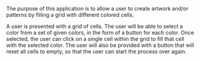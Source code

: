 The purpose of this application is to allow a user to create artwork and/or patterns by filling a grid with different colored cells.

A user is presented with a grid of cells. The user will be able to select a color from a set of given colors, in the form of a button for each color. Once selected, the user can click on a single cell within the grid to fill that cell with the selected color. The user will also be provided with a button that will reset all cells to empty, so that the user can start the process over again.
